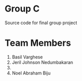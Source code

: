 # Group C
Source code for final group project

# Team Members
1. Basil Varghese
2. Jeril Johnson Nedumbakaran
3. 
4. Noel Abraham Biju

